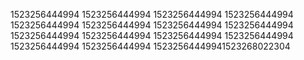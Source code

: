 1523256444994
1523256444994
1523256444994
1523256444994
1523256444994
1523256444994
1523256444994
1523256444994
1523256444994
1523256444994
1523256444994
1523256444994
1523256444994
1523256444994
15232564449941523268022304